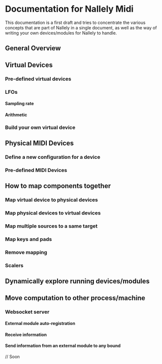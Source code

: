# Documentation for Nallely Midi

This documentation is a first draft and tries to concentrate the various concepts that are part of Nallely in a single document, as well as the way of writing your own devices/modules for Nallely to handle.


## General Overview

## Virtual Devices

### Pre-defined virtual devices

### LFOs

#### Sampling rate

#### Arithmetic

### Build your own virtual device

## Physical MIDI Devices

### Define a new configuration for a device

### Pre-defined MIDI Devices

## How to map components together

### Map virtual device to physical devices

### Map physical devices to virtual devices

### Map multiple sources to a same target

### Map keys and pads

### Remove mapping

### Scalers

## Dynamically explore running devices/modules

## Move computation to other process/machine

### Websocket server

#### External module auto-registration

#### Receive information

#### Send information from an external module to any bound
// Soon
